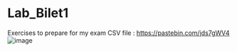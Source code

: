 # Lab_Bilet1
Exercises to prepare for my exam
CSV file : https://pastebin.com/jds7gWV4
![image](https://github.com/cristianfurtuna/Lab_Bilet1/assets/115628603/b62c609b-9e3f-493d-a33a-1cb4fb8bd739)
